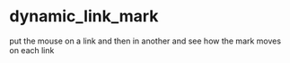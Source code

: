 # dynamic_link_mark
put the mouse on a link and then in another and see how the mark moves on each link
